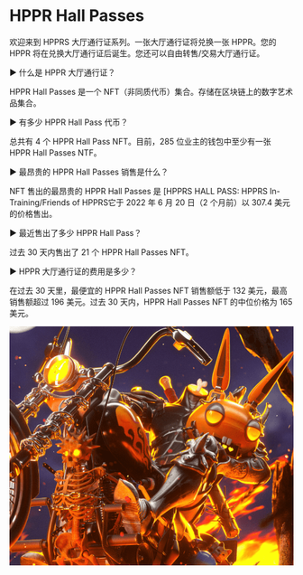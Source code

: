 # HPPR Hall Passes

欢迎来到 HPPRS 大厅通行证系列。一张大厅通行证将兑换一张 HPPR。您的 HPPR 将在兑换大厅通行证后诞生。您还可以自由转售/交易大厅通行证。

▶ 什么是 HPPR 大厅通行证？

HPPR Hall Passes 是一个 NFT（非同质代币）集合。存储在区块链上的数字艺术品集合。

▶ 有多少 HPPR Hall Pass 代币？

总共有 4 个 HPPR Hall Pass NFT。目前，285 位业主的钱包中至少有一张 HPPR Hall Passes NTF。

▶ 最昂贵的 HPPR Hall Passes 销售是什么？

NFT 售出的最昂贵的 HPPR Hall Passes 是 [HPPRS HALL PASS: HPPRS In-Training/Friends of HPPRS它于 2022 年 6 月 20 日（2 个月前）以 307.4 美元的价格售出。

▶ 最近售出了多少 HPPR Hall Pass？

过去 30 天内售出了 21 个 HPPR Hall Passes NFT。

▶ HPPR 大厅通行证的费用是多少？

在过去 30 天里，最便宜的 HPPR Hall Passes NFT 销售额低于 132 美元，最高销售额超过 196 美元。过去 30 天内，HPPR Hall Passes NFT 的中位价格为 165 美元。

![nft](01.png)
